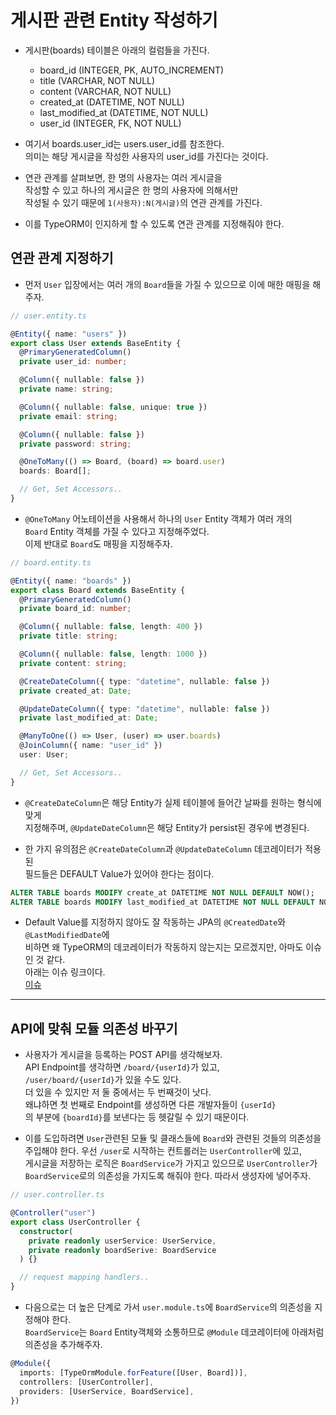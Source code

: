 <h1>게시판 관련 Entity 작성하기</h1>

- 게시판(boards) 테이블은 아래의 컬럼들을 가진다.

  - board_id (INTEGER, PK, AUTO_INCREMENT)
  - title (VARCHAR, NOT NULL)
  - content (VARCHAR, NOT NULL)
  - created_at (DATETIME, NOT NULL)
  - last_modified_at (DATETIME, NOT NULL)
  - user_id (INTEGER, FK, NOT NULL)

- 여기서 boards.user_id는 users.user_id를 참조한다.  
  의미는 해당 게시글을 작성한 사용자의 user_id를 가진다는 것이다.

- 연관 관계를 살펴보면, 한 명의 사용자는 여러 게시글을  
  작성할 수 있고 하나의 게시글은 한 명의 사용자에 의해서만  
  작성될 수 있기 때문에 `1(사용자):N(게시글)`의 연관 관계를 가진다.

- 이를 TypeORM이 인지하게 할 수 있도록 연관 관계를 지정해줘야 한다.

<h2>연관 관계 지정하기</h2>

- 먼저 `User` 입장에서는 여러 개의 `Board`들을 가질 수 있으므로 이에 매한 매핑을 해주자.

```ts
// user.entity.ts

@Entity({ name: "users" })
export class User extends BaseEntity {
  @PrimaryGeneratedColumn()
  private user_id: number;

  @Column({ nullable: false })
  private name: string;

  @Column({ nullable: false, unique: true })
  private email: string;

  @Column({ nullable: false })
  private password: string;

  @OneToMany(() => Board, (board) => board.user)
  boards: Board[];

  // Get, Set Accessors..
}
```

- `@OneToMany` 어노테이션을 사용해서 하나의 `User` Entity 객체가 여러 개의  
  `Board` Entity 객체를 가질 수 있다고 지정해주었다.  
  이제 반대로 `Board`도 매핑을 지정해주자.

```ts
// board.entity.ts

@Entity({ name: "boards" })
export class Board extends BaseEntity {
  @PrimaryGeneratedColumn()
  private board_id: number;

  @Column({ nullable: false, length: 400 })
  private title: string;

  @Column({ nullable: false, length: 1000 })
  private content: string;

  @CreateDateColumn({ type: "datetime", nullable: false })
  private created_at: Date;

  @UpdateDateColumn({ type: "datetime", nullable: false })
  private last_modified_at: Date;

  @ManyToOne(() => User, (user) => user.boards)
  @JoinColumn({ name: "user_id" })
  user: User;

  // Get, Set Accessors..
}
```

- `@CreateDateColumn`은 해당 Entity가 실제 테이블에 들어간 날짜를 원하는 형식에 맞게  
  지정해주며, `@UpdateDateColumn`은 해당 Entity가 persist된 경우에 변경된다.

- 한 가지 유의점은 `@CreateDateColumn`과 `@UpdateDateColumn` 데코레이터가 적용된  
  필드들은 DEFAULT Value가 있어야 한다는 점이다.

```sql
ALTER TABLE boards MODIFY create_at DATETIME NOT NULL DEFAULT NOW();
ALTER TABLE boards MODIFY last_modified_at DATETIME NOT NULL DEFAULT NOW();
```

- Default Value를 지정하지 않아도 잘 작동하는 JPA의 `@CreatedDate`와 `@LastModifiedDate`에  
  비하면 왜 TypeORM의 데코레이터가 작동하지 않는지는 모르겠지만, 아마도 이슈인 것 같다.  
  아래는 이슈 링크이다.  
  <a href="https://github.com/typeorm/typeorm/issues/5306">이슈</a>

<hr/>

<h2>API에 맞춰 모듈 의존성 바꾸기</h2>

- 사용자가 게시글을 등록하는 POST API를 생각해보자.  
  API Endpoint를 생각하면 `/board/{userId}`가 있고,  
  `/user/board/{userId}`가 있을 수도 있다.  
  더 있을 수 있지만 저 둘 중에서는 두 번째것이 낫다.  
  왜냐하면 첫 번째로 Endpoint를 생성하면 다른 개발자들이 `{userId}`  
  의 부분에 `{boardId}`를 보낸다는 등 헷갈릴 수 있기 때문이다.

- 이를 도입하려면 `User`관련된 모듈 및 클래스들에 `Board`와 관련된 것들의 의존성을  
  주입해야 한다. 우선 `/user`로 시작하는 컨트롤러는 `UserController`에 있고,  
  게시글을 저장하는 로직은 `BoardService`가 가지고 있으므로 `UserController`가  
  `BoardService`로의 의존성을 가지도록 해줘야 한다. 따라서 생성자에 넣어주자.

```ts
// user.controller.ts

@Controller("user")
export class UserController {
  constructor(
    private readonly userService: UserService,
    private readonly boardSerive: BoardService
  ) {}

  // request mapping handlers..
}
```

- 다음으로는 더 높은 단계로 가서 `user.module.ts`에 `BoardService`의 의존성을 지정해야 한다.  
  `BoardService`는 `Board` Entity객체와 소통하므로 `@Module` 데코레이터에 아래처럼  
  의존성을 추가해주자.

```ts
@Module({
  imports: [TypeOrmModule.forFeature([User, Board])],
  controllers: [UserController],
  providers: [UserService, BoardService],
})
```
